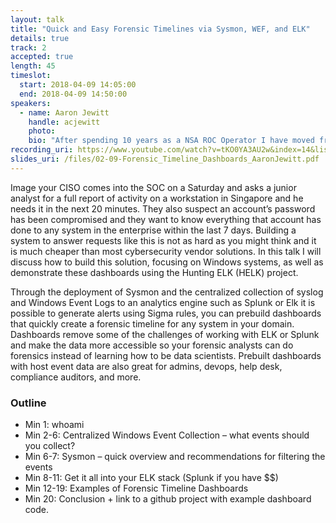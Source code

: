```yaml
---
layout: talk
title: "Quick and Easy Forensic Timelines via Sysmon, WEF, and ELK"
details: true
track: 2
accepted: true
length: 45
timeslot:
  start: 2018-04-09 14:05:00
  end: 2018-04-09 14:50:00
speakers: 
  - name: Aaron Jewitt
    handle: acjewitt
    photo: 
    bio: "After spending 10 years as a NSA ROC Operator I have moved from the Red side to the Blue side, I have gone from the hunted to being the hunter. I am now working for Booz Allen Hamilton in Wiesbaden as the team lead of the Threat Hunting team charged with actively seeking out attackers on all of the US Army systems in Europe. When I’m not hunting for hackers I love skiing and mountain biking and I’m always busy trying to keep up with my three boys."
recording_uri: https://www.youtube.com/watch?v=tKO0YA3AU2w&index=14&list=PL8N5HiRDvZ-f063NRSyVm4gEycdI54ZXD&t=0s
slides_uri: /files/02-09-Forensic_Timeline_Dashboards_AaronJewitt.pdf
---
```


Image your CISO comes into the SOC on a Saturday and asks a junior analyst for a full report of activity on a workstation in Singapore and he needs it in the next 20 minutes.
They also suspect an account’s password has been compromised and they want to know everything that account has done to any system in the enterprise within the last 7 days.
Building a system to answer requests like this is not as hard as you might think and it is much cheaper than most cybersecurity vendor solutions.
In this talk I will discuss how to build this solution, focusing on Windows systems, as well as demonstrate these dashboards using the Hunting ELK (HELK) project. 

Through the deployment of Sysmon and the centralized collection of syslog and Windows Event Logs to an analytics engine such as Splunk or Elk it is possible to generate alerts using Sigma rules, you can prebuild dashboards that quickly create a forensic timeline for any system in your domain.
Dashboards remove some of the challenges of working with ELK or Splunk and make the data more accessible so your forensic analysts can do forensics instead of learning how to be data scientists.
Prebuilt dashboards with host event data are also great for admins, devops, help desk, compliance auditors, and more. 

### Outline
* Min 1: whoami
* Min 2-6: Centralized Windows Event Collection – what events should you collect?
* Min 6-7: Sysmon – quick overview and recommendations for filtering the events
* Min 8-11: Get it all into your ELK stack (Splunk if you have $$)
* Min 12-19: Examples of Forensic Timeline Dashboards
* Min 20: Conclusion + link to a github project with example dashboard code.
